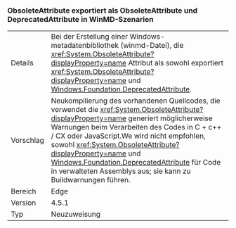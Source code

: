 ### <a name="obsoleteattribute-exports-as-both-obsoleteattribute-and-deprecatedattribute-in-winmd-scenarios"></a>ObsoleteAttribute exportiert als ObsoleteAttribute und DeprecatedAttribute in WinMD-Szenarien

|   |   |
|---|---|
|Details|Bei der Erstellung einer Windows-metadatenbibliothek (winmd-Datei), die <xref:System.ObsoleteAttribute?displayProperty=name> Attribut als sowohl exportiert <xref:System.ObsoleteAttribute?displayProperty=name> und [Windows.Foundation.DeprecatedAttribute](https://docs.microsoft.com/uwp/api/windows.foundation.metadata.deprecatedattribute).|
|Vorschlag|Neukompilierung des vorhandenen Quellcodes, die verwendet die <xref:System.ObsoleteAttribute?displayProperty=name> generiert möglicherweise Warnungen beim Verarbeiten des Codes in C + c++ / CX oder JavaScript.We wird nicht empfohlen, sowohl <xref:System.ObsoleteAttribute?displayProperty=name> und [ Windows.Foundation.DeprecatedAttribute](https://docs.microsoft.com/uwp/api/windows.foundation.metadata.deprecatedattribute) für Code in verwalteten Assemblys aus; sie kann zu Buildwarnungen führen.|
|Bereich|Edge|
|Version|4.5.1|
|Typ|Neuzuweisung|

